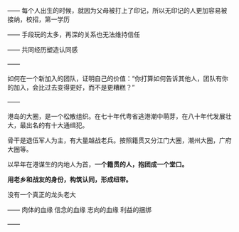 ——
每个人出生的时候，就因为父母被打上了印记，所以无印记的人更加容易被接纳，校招，第一学历

——
手段玩的太多，再深的关系也无法维持信任

——
共同经历塑造认同感

——

如何在一个新加入的团队，证明自己的价值：“你打算如何告诉其他人，团队有你的加入，会比过去变得更好，而不是更糟糕？”

——

港岛的大圈，是一个松散组织。在七十年代粤省逃港潮中萌芽，在八十年代发展壮大，最出名的有十大通缉犯。

骨干是退伍军人为主，有大量越战老兵。按照籍贯又分江门大圈，潮州大圈，广府大圈等。

以早年在港谋生的内地人为首，**一个籍贯的人，抱团成一个堂口。**

**用老乡和战友的身份，构筑认同，形成纽带。**

没有一个真正的龙头老大

——
肉体的血缘
信念的血缘
志向的血缘
利益的捆绑

——

